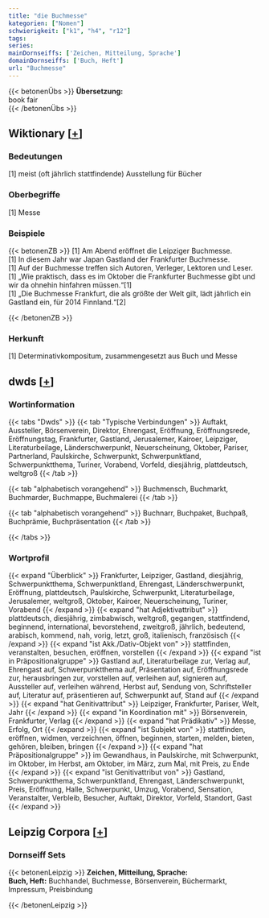 ```yaml
---
title: "die Buchmesse"
kategorien: ["Nomen"]
schwierigkeit: ["k1", "h4", "r12"]
tags:
series:
mainDornseiffs: ['Zeichen, Mitteilung, Sprache']
domainDornseiffs: ['Buch, Heft']
url: "Buchmesse"
---
```


{{< betonenÜbs >}}
**Übersetzung:**  
book fair  
{{< /betonenÜbs >}}

## Wiktionary [[+](https://de.wiktionary.org/wiki/Buchmesse)]

### Bedeutungen
[1] meist (oft jährlich stattfindende) Ausstellung für Bücher  

### Oberbegriffe
[1] Messe  

### Beispiele
{{< betonenZB >}}
[1] Am Abend eröffnet die Leipziger Buchmesse.  
[1] In diesem Jahr war Japan Gastland der Frankfurter Buchmesse.  
[1] Auf der Buchmesse treffen sich Autoren, Verleger, Lektoren und Leser.  
[1] „Wie praktisch, dass es im Oktober die Frankfurter Buchmesse gibt und wir da ohnehin hinfahren müssen.“[1]  
[1] „Die Buchmesse Frankfurt, die als größte der Welt gilt, lädt jährlich ein Gastland ein, für 2014 Finnland.“[2]  

{{< /betonenZB >}}
### Herkunft
[1] Determinativkompositum, zusammengesetzt aus Buch und Messe  



## dwds [[+](https://www.dwds.de/wb/Buchmesse)]

### Wortinformation
{{< tabs "Dwds" >}}
{{< tab "Typische Verbindungen" >}}
Auftakt, Aussteller, Börsenverein, Direktor, Ehrengast, Eröffnung, Eröffnungsrede, Eröffnungstag, Frankfurter, Gastland, Jerusalemer, Kairoer, Leipziger, Literaturbeilage, Länderschwerpunkt, Neuerscheinung, Oktober, Pariser, Partnerland, Paulskirche, Schwerpunkt, Schwerpunktland, Schwerpunktthema, Turiner, Vorabend, Vorfeld, diesjährig, plattdeutsch, weltgroß
{{< /tab >}}

{{< tab "alphabetisch vorangehend" >}}
Buchmensch, Buchmarkt, Buchmarder, Buchmappe, Buchmalerei
{{< /tab >}}

{{< tab "alphabetisch vorangehend" >}}
Buchnarr, Buchpaket, Buchpaß, Buchprämie, Buchpräsentation
{{< /tab >}}

{{< /tabs >}}

### Wortprofil
{{< expand "Überblick" >}} Frankfurter, Leipziger, Gastland, diesjährig, Schwerpunktthema, Schwerpunktland, Ehrengast, Länderschwerpunkt, Eröffnung, plattdeutsch, Paulskirche, Schwerpunkt, Literaturbeilage, Jerusalemer, weltgroß, Oktober, Kairoer, Neuerscheinung, Turiner, Vorabend {{< /expand >}}
{{< expand "hat Adjektivattribut" >}} plattdeutsch, diesjährig, zimbabwisch, weltgroß, gegangen, stattfindend, beginnend, international, bevorstehend, zweitgroß, jährlich, bedeutend, arabisch, kommend, nah, vorig, letzt, groß, italienisch, französisch {{< /expand >}}
{{< expand "ist Akk./Dativ-Objekt von" >}} stattfinden, veranstalten, besuchen, eröffnen, vorstellen {{< /expand >}}
{{< expand "ist in Präpositionalgruppe" >}} Gastland auf, Literaturbeilage zur, Verlag auf, Ehrengast auf, Schwerpunktthema auf, Präsentation auf, Eröffnungsrede zur, herausbringen zur, vorstellen auf, verleihen auf, signieren auf, Aussteller auf, verleihen während, Herbst auf, Sendung von, Schriftsteller auf, Literatur auf, präsentieren auf, Schwerpunkt auf, Stand auf {{< /expand >}}
{{< expand "hat Genitivattribut" >}} Leipziger, Frankfurter, Pariser, Welt, Jahr {{< /expand >}}
{{< expand "in Koordination mit" >}} Börsenverein, Frankfurter, Verlag {{< /expand >}}
{{< expand "hat Prädikativ" >}} Messe, Erfolg, Ort {{< /expand >}}
{{< expand "ist Subjekt von" >}} stattfinden, eröffnen, widmen, verzeichnen, öffnen, beginnen, starten, melden, bieten, gehören, bleiben, bringen {{< /expand >}}
{{< expand "hat Präpositionalgruppe" >}} im Gewandhaus, in Paulskirche, mit Schwerpunkt, im Oktober, im Herbst, am Oktober, im März, zum Mal, mit Preis, zu Ende {{< /expand >}}
{{< expand "ist Genitivattribut von" >}} Gastland, Schwerpunktthema, Schwerpunktland, Ehrengast, Länderschwerpunkt, Preis, Eröffnung, Halle, Schwerpunkt, Umzug, Vorabend, Sensation, Veranstalter, Verbleib, Besucher, Auftakt, Direktor, Vorfeld, Standort, Gast {{< /expand >}}

## Leipzig Corpora [[+](https://corpora.uni-leipzig.de/en/res?word=Buchmesse&corpusId=deu_newscrawl-public_2018)]

### Dornseiff Sets
{{< betonenLeipzig >}}
**Zeichen, Mitteilung, Sprache:**  
**Buch, Heft:** Buchhandel, Buchmesse, Börsenverein, Büchermarkt, Impressum, Preisbindung  

{{< /betonenLeipzig >}}
